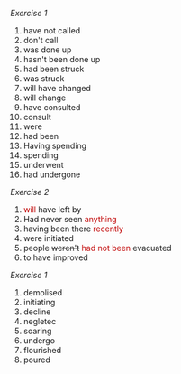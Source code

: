 _Exercise 1_
1. have not called
2. don't call
3. was done up
4. hasn't been done up
5. had been struck
6. was struck
7. will have changed
8. will change
9. have consulted
10. consult
11. were
12. had been
13. Having spending
14. spending
15. underwent
16. had undergone

_Exercise 2_
1. <font color="#c00000"> will</font> have left by
2. Had never seen <font color="#c00000">anything</font>
3. having been there <font color="#c00000">recently</font>
4. were initiated
5. people ~~weren't~~ <font color="#c00000">had not been</font> evacuated
6. to have improved


_Exercise 1_
1. demolised 
2. initiating
3. decline
4. negletec 
5. soaring
6. undergo
7. flourished
8. poured